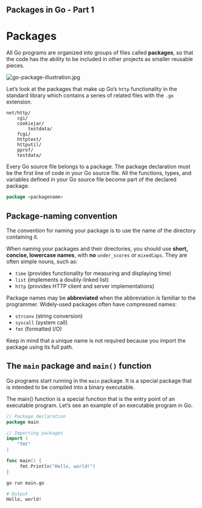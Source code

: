 ## Packages in Go - Part 1

# Packages

All Go programs are organized into groups of files called **packages**, so that the code has the ability to be included in other projects as smaller reusable pieces.

![go-package-illustration.jpg](https://cdn.hashnode.com/res/hashnode/image/upload/v1638289452215/QvjsJiOVr.jpeg)

Let’s look at the packages that make up Go’s `http` functionality in the standard library which contains a series of related files with the `.go` extension.

```
net/http/
    cgi/
    cookiejar/
        testdata/
    fcgi/
    httptest/
    httputil/
    pprof/
    testdata/
```

Every Go source file belongs to a package. The package declaration must be the first line of code in your Go source file. All the functions, types, and variables defined in your Go source file become part of the declared package.

```go
package <packagename>
```

## Package-naming convention

The convention for naming your package is to use the name of the directory containing it. 

When naming your packages and their directories, you should use **short, concise, lowercase names**, with **no** `under_scores` or `mixedCaps`. They are often simple nouns, such as:

- `time` (provides functionality for measuring and displaying time)
- `list` (implements a doubly-linked list)
- `http` (provides HTTP client and server implementations)

Package names may be **abbreviated** when the abbreviation is familiar to the programmer. Widely-used packages often have compressed names:

- `strconv` (string conversion)
- `syscall` (system call)
- `fmt` (formatted I/O)

Keep in mind that a unique name is not required because you import the package using its full path.

## The `main` package and `main()` function

Go programs start running in the `main` package. It is a special package that is intended to be compiled into a binary executable. 

The main() function is a special function that is the entry point of an executable program. Let’s see an example of an executable program in Go.

```go
// Package declaration
package main

// Importing packages
import (
	"fmt"
)

func main() {
     fmt.Println("Hello, world!")
}
```

```bash
go run main.go
```

```bash
# Output
Hello, world!
```

